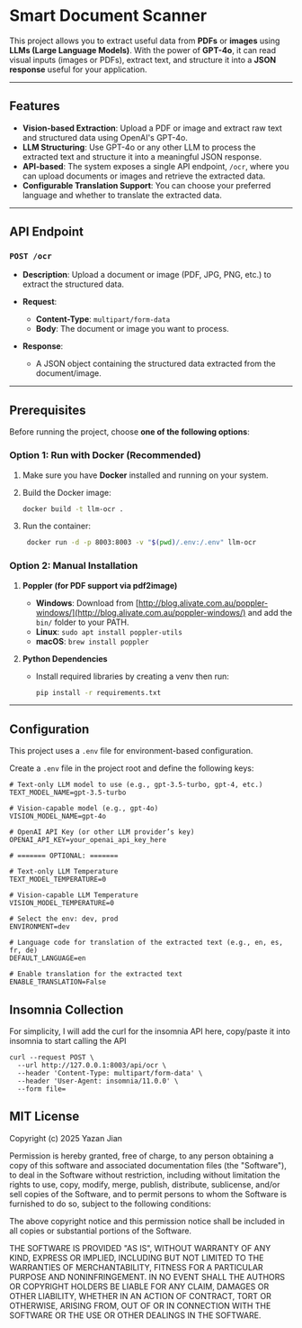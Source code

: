 # Smart Document Scanner

This project allows you to extract useful data from **PDFs** or **images** using **LLMs (Large Language Models)**. With the power of **GPT-4o**, it can read visual inputs (images or PDFs), extract text, and structure it into a **JSON response** useful for your application.

---

## Features

- **Vision-based Extraction**: Upload a PDF or image and extract raw text and structured data using OpenAI's GPT-4o.
- **LLM Structuring**: Use GPT-4o or any other LLM to process the extracted text and structure it into a meaningful JSON response.
- **API-based**: The system exposes a single API endpoint, `/ocr`, where you can upload documents or images and retrieve the extracted data.
- **Configurable Translation Support**: You can choose your preferred language and whether to translate the extracted data.

---

## API Endpoint

### `POST /ocr`

- **Description**: Upload a document or image (PDF, JPG, PNG, etc.) to extract the structured data.
- **Request**:
  - **Content-Type**: `multipart/form-data`
  - **Body**: The document or image you want to process.
  
- **Response**:
  - A JSON object containing the structured data extracted from the document/image.

---

## Prerequisites

Before running the project, choose **one of the following options**:

### Option 1: Run with Docker (Recommended)

1. Make sure you have **Docker** installed and running on your system.
2. Build the Docker image:

   ```bash
   docker build -t llm-ocr .
   ```
3. Run the container:
   ```bash
    docker run -d -p 8003:8003 -v "$(pwd)/.env:/.env" llm-ocr
   ```

### Option 2: Manual Installation

1. **Poppler (for PDF support via pdf2image)**

   - **Windows**: Download from [http://blog.alivate.com.au/poppler-windows/](http://blog.alivate.com.au/poppler-windows/) and add the `bin/` folder to your PATH.
   - **Linux**: `sudo apt install poppler-utils`
   - **macOS**: `brew install poppler`

2. **Python Dependencies**

   - Install required libraries by creating a venv then run:

     ```bash
     pip install -r requirements.txt
     ```

---

## Configuration

This project uses a `.env` file for environment-based configuration.

Create a `.env` file in the project root and define the following keys:

```env
# Text-only LLM model to use (e.g., gpt-3.5-turbo, gpt-4, etc.)
TEXT_MODEL_NAME=gpt-3.5-turbo

# Vision-capable model (e.g., gpt-4o)
VISION_MODEL_NAME=gpt-4o

# OpenAI API Key (or other LLM provider’s key)
OPENAI_API_KEY=your_openai_api_key_here

# ======= OPTIONAL: =======

# Text-only LLM Temperature
TEXT_MODEL_TEMPERATURE=0

# Vision-capable LLM Temperature
VISION_MODEL_TEMPERATURE=0

# Select the env: dev, prod
ENVIRONMENT=dev

# Language code for translation of the extracted text (e.g., en, es, fr, de)
DEFAULT_LANGUAGE=en

# Enable translation for the extracted text
ENABLE_TRANSLATION=False
```

## Insomnia Collection
For simplicity, I will add the curl for the insomnia API here, copy/paste it into insomnia to start calling the API
```commandline
curl --request POST \
  --url http://127.0.0.1:8003/api/ocr \
  --header 'Content-Type: multipart/form-data' \
  --header 'User-Agent: insomnia/11.0.0' \
  --form file=
```


## MIT License

Copyright (c) 2025 Yazan Jian

Permission is hereby granted, free of charge, to any person obtaining a copy
of this software and associated documentation files (the "Software"), to deal
in the Software without restriction, including without limitation the rights
to use, copy, modify, merge, publish, distribute, sublicense, and/or sell
copies of the Software, and to permit persons to whom the Software is
furnished to do so, subject to the following conditions:

The above copyright notice and this permission notice shall be included in all
copies or substantial portions of the Software.

THE SOFTWARE IS PROVIDED "AS IS", WITHOUT WARRANTY OF ANY KIND, EXPRESS OR
IMPLIED, INCLUDING BUT NOT LIMITED TO THE WARRANTIES OF MERCHANTABILITY,
FITNESS FOR A PARTICULAR PURPOSE AND NONINFRINGEMENT. IN NO EVENT SHALL THE
AUTHORS OR COPYRIGHT HOLDERS BE LIABLE FOR ANY CLAIM, DAMAGES OR OTHER
LIABILITY, WHETHER IN AN ACTION OF CONTRACT, TORT OR OTHERWISE, ARISING FROM,
OUT OF OR IN CONNECTION WITH THE SOFTWARE OR THE USE OR OTHER DEALINGS IN THE
SOFTWARE.
